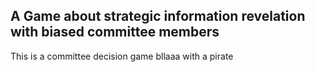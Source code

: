 ## A Game about strategic information revelation with biased committee members
This is a committee decision game bllaaa with a pirate
